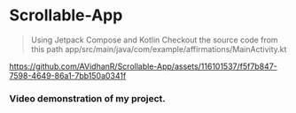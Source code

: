 # Scrollable-App
> Using Jetpack Compose and Kotlin
> Checkout the source code from this path
> app/src/main/java/com/example/affirmations/MainActivity.kt

https://github.com/AVidhanR/Scrollable-App/assets/116101537/f5f7b847-7598-4649-86a1-7bb150a0341f

### Video demonstration of my project.
